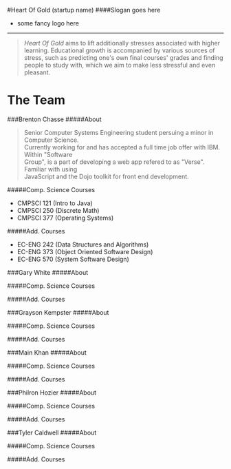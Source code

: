 #Heart Of Gold (startup name)
####Slogan goes here
* some fancy logo here

--------------------
>*Heart Of Gold* aims to lift additionally stresses associated with higher learning. Educational growth is accompanied by various sources of stress, such as predicting one's own final courses' grades and finding people to study with, which we aim to make less stressful and even pleasant.

The Team
=======
###Brenton Chasse 
#####About
>Senior Computer Systems Engineering student persuing a minor in Computer Science.  
Currently working for and has accepted a full time job offer with IBM. Within "Software  
Group", is a part of developing a web app refered to as "Verse". Familiar with using  
JavaScript and the Dojo toolkit for front end development.

#####Comp. Science Courses
* CMPSCI 121 (Intro to Java)
* CMPSCI 250 (Discrete Math)
* CMPSCI 377 (Operating Systems)

#####Add. Courses
* EC-ENG 242 (Data Structures and Algorithms)
* EC-ENG 373 (Object Oriented Software Design)
* EC-ENG 570 (System Software Design)

###Gary White
#####About


#####Comp. Science Courses


#####Add. Courses


###Grayson Kempster
#####About


#####Comp. Science Courses


#####Add. Courses


###Main Khan
#####About


#####Comp. Science Courses


#####Add. Courses


###Philron Hozier
#####About


#####Comp. Science Courses


#####Add. Courses


###Tyler Caldwell
#####About


#####Comp. Science Courses


#####Add. Courses

